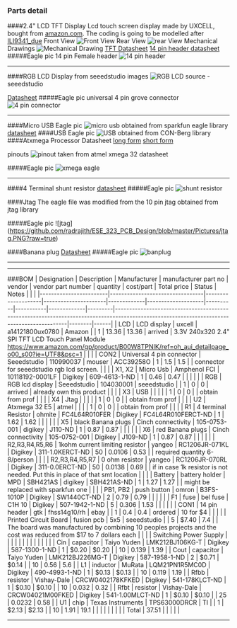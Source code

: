 
### Parts detail
####2.4" LCD TFT Display
Lcd touch screen display made by UXCELL, bought from [amazon.com](https://www.amazon.com/240x320-Touch-Panel-Module-ILI9341/dp/B00W8TPNIK/ref=sr_1_5?ie=UTF8&qid=1477094268&sr=8-5&keywords=uxcell+2.4+lcd). The coding is going to be modelled after [ILI9341_due](http://marekburiak.github.io/ILI9341_due/)
Front View
![Front View](https://github.com/radrajith/ESE_323_PCB_Design/blob/master/Pictures/LCD%20TFT%20screen/front_view.jpg?raw=true)
Rear View
![rear View](https://github.com/radrajith/ESE_323_PCB_Design/blob/master/Pictures/LCD%20TFT%20screen/back_view.jpg?raw=true)
Mechanical Drawings
![Mechanical Drawing](https://github.com/radrajith/ESE_323_PCB_Design/blob/master/Pictures/LCD%20TFT%20screen/mechanical.jpg?raw=true)
[TFT Datasheet](https://github.com/radrajith/ESE_323_PCB_Design/blob/master/Datasheets/TJC-024-9341%20lcd%20touch%20screen%20data%20sheet.pdf)
[14 pin header datasheet](https://github.com/radrajith/ESE_323_PCB_Design/blob/master/Datasheets/14%20pin%20header.pdf)
#####Eagle pic
14 pin Female header
![14 pin header](https://github.com/radrajith/ESE_323_PCB_Design/blob/master/Pictures/LCD%20TFT%20screen/Female%20header%20pins.PNG?raw=true)

****
####RGB LCD Display from seeedstudio
images
![RGB LCD](https://raw.githubusercontent.com/SeeedDocument/Grove_LCD_RGB_Backlight/master/images/intro.jpg)
source - seeedstudio

[Datasheet](http://wiki.seeed.cc/Grove-LCD_RGB_Backlight/)
#####Eagle pic
universal 4 pin grove connector
![4 pin connector](https://github.com/radrajith/ESE_323_PCB_Design/blob/master/Pictures/RGB%20LCD/universal%204%20pin%20connector.PNG?raw=true)
****
####Micro USB
Eagle pic
![micro usb](https://github.com/radrajith/ESE_323_PCB_Design/blob/master/Pictures/micro%20usb.PNG?raw=true)
obtained from sparkfun eagle library
[datasheet](https://github.com/radrajith/ESE_323_PCB_Design/blob/master/Datasheets/micro%20usb%20mechanical.pdf)
####USB
Eagle pic
![USB](https://github.com/radrajith/ESE_323_PCB_Design/blob/master/Pictures/usbpic.PNG?raw=true)
obtained from CON-Berg library
####Atxmega Processor 
Datasheet
[long form](https://github.com/radrajith/ESE_323_PCB_Design/blob/master/Datasheets/xmega%20manual.pdf)
[short form](https://github.com/radrajith/ESE_323_PCB_Design/blob/master/Datasheets/ATxmega32E5.pdf)
 
pinouts
![pinout](https://github.com/radrajith/ESE_323_PCB_Design/blob/master/Pictures/Atxmega/pinouts.PNG?raw=true)
taken from atmel xmega 32 datasheet

#####Eagle pic
![xmega eagle](https://github.com/radrajith/ESE_323_PCB_Design/blob/master/Pictures/Atxmega/atxmega32.PNG?raw=true)
****
####4 Terminal shunt resistor
[datasheet](https://github.com/radrajith/ESE_323_PCB_Design/blob/master/Datasheets/4%20termianl%20resistor(correct%20one).pdf)
#####Eagle pic
![shunt resistor](https://github.com/radrajith/ESE_323_PCB_Design/blob/master/Pictures/4%20terminal%20resistor.PNG?raw=true)

####Jtag
The eagle file was modified from the 10 pin jtag obtained from jtag library

#####Eagle pic
![jtag] (https://github.com/radrajith/ESE_323_PCB_Design/blob/master/Pictures/jtag.PNG?raw=true)

####Banana plug
[Datasheet](https://github.com/radrajith/ESE_323_PCB_Design/blob/master/Datasheets/banana%20plug.pdf)
#####Eagle pic
![banplug](https://github.com/radrajith/ESE_323_PCB_Design/blob/master/Pictures/banana%20plug.PNG?raw=true)
 ***
 ***
###BOM
| Designation            | Description                     | Manufacturer       | manufacturer part no | vendor      | vendor part number | quantity | cost/part | Total price | Status  | Notes                                                                                                                                     |        |      |
|------------------------|---------------------------------|--------------------|----------------------|-------------|--------------------|----------|-----------|-------------|---------|-------------------------------------------------------------------------------------------------------------------------------------------|--------|------|
| LCD                    | LCD display                     | uxcell             | a14121800ux0780      | Amazon      |                    | 1        | 13.36     | 13.36       | arrived | 3.3V 240x320 2.4" SPI TFT LCD Touch Panel Module https://www.amazon.com/gp/product/B00W8TPNIK/ref=oh_aui_detailpage_o00_s00?ie=UTF8&psc=1 |        |      |
| CON2                   | Universal 4 pin connector       | Seeedstudio        | 110990037            | mouser      | ACC39258O          | 1        | 1.5       | 1.5         |         | connector for seeedstudio rgb lcd screen.                                                                                                 |        |      |
| X1, X2                 | Micro Usb                       | Amphenol FCI       | 10118192-0001LF      | Digikey     | 609-4613-1-ND      | 1        | 0.46      | 0.47        |         |                                                                                                                                           |        |      |
| RGB                    | RGB lcd display                 | Seeedstudio        | 104030001            | seeedstudio |                    | 1        | 0         | 0           | arrived | already own this product                                                                                                                  |        |      |
| X3                     | USB                             |                    |                      |             |                    | 1        | 0         | 0           |         | obtain from prof                                                                                                                          |        |      |
| X4                     | Jtag                            |                    |                      |             |                    | 1        | 0         | 0           |         | obtain from prof                                                                                                                          |        |      |
| U2                     | Atxmega 32 E5                   | atmel              |                      |             |                    | 1        | 0         | 0           |         | obtain from prof                                                                                                                          |        |      |
| R1                     | 4 terminal Resistor             | ohmite             | FC4L64R010FER        | Digikey     | FC4L64R010FERCT-ND | 1        | 1.62      | 1.62        |         |                                                                                                                                           |        |      |
| X5                     | black Banana plugs              | Cinch connectivity | 105-0753-001         | digikey     | J110-ND            | 1        | 0.87      | 0.87        |         |                                                                                                                                           |        |      |
| X6                     | red Banana plugs                | Cinch connectivity | 105-0752-001         | Digikey     | J109-ND            | 1        | 0.87      | 0.87        |         |                                                                                                                                           |        |      |
| R2,R3,R4,R5,R6         | 1kohm current limiting resistor | yangeo             | RC1206JR-071KL       | Digikey     | 311-1.0KERCT-ND    | 50       | 0.0106    | 0.53        |         | required quantity 6-8/person                                                                                                              |        |      |
| R2,R3,R4,R5,R7         | 0 ohm resistor                  | yangeo             | RC1206JR-070RL       | Digikey     | 311-0.0ERCT-ND     | 50       | 0.0138    | 0.69        |         | if in case 1k resistor is not needed. Put this in place of that smt location                                                              |        |      |
| Battery                | battery holder                  | MPD                | SBH421AS             | digikey     | SBH421AS-ND        | 1        | 1.27      | 1.27        |         | might be replaced with sparkfun one                                                                                                       |        |      |
| PB1, PB2               | push button                     | omron              | B3FS-1010P           | Digikey     | SW1440CT-ND        | 2        | 0.79      | 0.79        |         |                                                                                                                                           |        |      |
| F1                     | fuse                            | bel fuse           | C1H 10               | Digikey     | 507-1942-1-ND      | 5        | 0.306     | 1.53        |         |                                                                                                                                           |        |      |
| CON1                   | 14 pin header                   | gtk                | fhss14g10/rh         | ebay        |                    | 1        | 0.4       | 0.4         | ordered | 10 for $4                                                                                                                                 |        |      |
|                        | Printed Circuit Board           | fusion pcb         | 5x5                  | seeedstudio |                    | 5        | $7.40     | 7.4         |         | The board was manufactured by combining 10 peoples projects and the cost was reduced from $17 to 7 dollars each                           |        |      |
| Switching Power Supply |                                 |                    |                      |             |                    |          |           |             |         |                                                                                                                                           |        |      |
| Cin                    | capacitor                       | Taiyo Yuden        | LMK212BJ106KG-T      | Digikey     | 587-1300-1-ND      | 1        | $0.20     | $0.20       |         | 10                                                                                                                                        | 0.139  | 1.39 |
| Cout                   | capacitor                       | Taiyo Yuden        | LMK212BJ226MG-T      | Digikey     | 587-1958-1-ND      | 2        | $0.71     | $0.14       |         | 10                                                                                                                                        | 0.56   | 5.6  |
| L1                     | inductor                        | MuRata             | LQM21PN1R5MC0D       | Digikey     | 490-4993-1-ND      | 1        | $0.13     | $0.13       |         | 10                                                                                                                                        | 0.119  | 1.19 |
| Rfbb                   | resistor                        | Vishay-Dale        | CRCW0402178KFKED     | Digikey     | 541-178KLCT-ND     | 1        | $0.10     | $0.10       |         | 10                                                                                                                                        | 0.032  | 0.32 |
| Rfbt                   | resistor                        | Vishay-Dale        | CRCW04021M00FKED     | Digikey     | 541-1.00MLCT-ND    | 1        | $0.10     | $0.10       |         | 25                                                                                                                                        | 0.0232 | 0.58 |
| U1                     | chip                            | Texas Instruments  | TPS63000DRCR         | TI          |                    | 1        | $2.13     | $2.13       |         | 10                                                                                                                                        | 1.91   | 19.1 |
|                        |                                 |                    |                      |             |                    |          | Total     | 37.51       |         |                                                                                                                                           |        |      |
***


